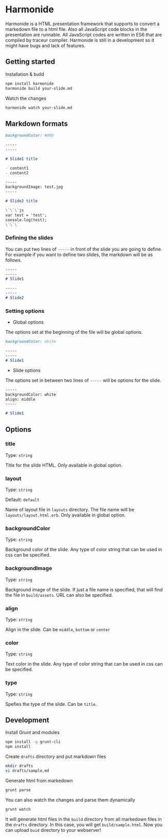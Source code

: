 # Harmonide

Harmonide is a HTML presentation framework that supports to convert a markedown file to a html file. Also all JavaScript code blocks in the presentation are runnable.
All JavaScript codes are written in ES6 that are compiled by traceur compiler. Harmonide is still in a development so it might have bugs and lack of features.

## Getting started

Installation & build

```sh
npm install harmonide
harmonide build your-slide.md
```

Watch the changes

```sh
harmonide watch your-slide.md
```

## Markdown formats

```md
backgroundColor: #000

-----
-----

# Slide1 title

- content1
- content2

-----
backgroundImage: test.jpg
-----

# Slide2 title

\`\`\`js
var test = 'test';
console.log(test);
\`\`\`
```

### Defining the slides

You can put two lines of `-----` in front of the slide you are going to define. For example if you want to define two slides, the markdown will be as follows.

```md
-----
-----
# Slide1

-----
-----
# Slide2
```

### Setting options

- Global options

The options set at the beginning of the file will be global options.

```md
backgroundColor: white

-----
-----
# Slide1
```

- Slide options

The options set in between two lines of `-----` will be options for the slide.
```md
-----
backgroundColor: white
align: middle
-----

# Slide1
```

## Options

### title
Type: `string`

Title for the slide HTML. Only available in global option.

### layout
Type: `string`

Default: `default`

Name of layout file in `layouts` directory. The file name will be `layouts/layout.html.erb`. Only available in global option.

### backgroundColor
Type: `string`

Background color of the slide. Any type of color string that can be used in css can be specified.

### backgroundImage
Type: `string`

Background image of the slide. If just a file name is specified, that will find the file in `build/assets`. URL can also be specified.

### align
Type: `string`

Align in the slide. Can be `middle`, `bottom` or `center`

### color
Type: `string`

Text color in the slide. Any type of color string that can be used in css can be specified.

### type
Type: `string`

Spefies the type of the slide. Can be `title`.


## Development

Install Grunt and modules

```sh
npm install -g grunt-cli
npm install
```

Create `drafts` directory and put markdown files

```sh
mkdir drafts
vi drafts/sample.md
```

Generate html from markedown

```sh
grunt parse
```

You can also watch the changes and parse them dynamically
```sh
grunt watch
```

It will generate html files in the `build` directory from all markedown files in the `drafts` directory.
In this case, you will get `build/sample.html`.
Now you can upload `buid` directory to your webserver!
